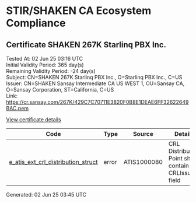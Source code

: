 # STIR/SHAKEN CA Ecosystem Compliance

## Certificate SHAKEN 267K Starlinq PBX Inc.

Tested At: 02 Jun 25 03:16 UTC\
Initial Validity Period: 365 day(s)\
Remaining Validity Period: -24 day(s)\
Subject: CN=SHAKEN 267K Starlinq PBX Inc., O=Starlinq PBX Inc., C=US\
Issuer: CN=SHAKEN Sansay Intermediate CA US WEST 1, OU=Sansay CA, O=Sansay Corporation, ST=California, C=US\
Link: https://cr.sansay.com/267K/429C7C70711E3820F0B8E1DEAE6FF32622649BAC.pem

[View certificate details](https://x509.io/?cert=MIICtDCCAlugAwIBAgIUQpx8cHEeOCDwuOHerm%2FzJiJkm6wwCgYIKoZIzj0EAwIwgYUxCzAJBgNVBAYTAlVTMRMwEQYDVQQIDApDYWxpZm9ybmlhMRswGQYDVQQKDBJTYW5zYXkgQ29ycG9yYXRpb24xEjAQBgNVBAsMCVNhbnNheSBDQTEwMC4GA1UEAwwnU0hBS0VOIFNhbnNheSBJbnRlcm1lZGlhdGUgQ0EgVVMgV0VTVCAxMB4XDTI0MDUwODE2NTEwOFoXDTI1MDUwODE2NTEwOFowUTELMAkGA1UEBhMCVVMxGjAYBgNVBAoMEVN0YXJsaW5xIFBCWCBJbmMuMSYwJAYDVQQDDB1TSEFLRU4gMjY3SyBTdGFybGlucSBQQlggSW5jLjBZMBMGByqGSM49AgEGCCqGSM49AwEHA0IABPJiaR8bFTiRCvNhk8orMwOjmf67wgURM%2BWo1itMsn9nstPnLX2RllqBxLztsWTmZmY%2FWHVpRAC7Nj9F40R63CujgdswgdgwFgYIKwYBBQUHARoECjAIoAYWBDI2N0swFwYDVR0gBBAwDjAMBgpghkgBhv8JAQEEMB0GA1UdDgQWBBRYlO8dkOlIWKIx1lBt4RnyNEGZ5zAfBgNVHSMEGDAWgBSs05P1Q0PMCr5FWBcTfZJ83MMBRjBHBgNVHR8EQDA%2BMDygOqA4hjZodHRwczovL2F1dGhlbnRpY2F0ZS1hcGkuaWNvbmVjdGl2LmNvbS9kb3dubG9hZC92MS9jcmwwDAYDVR0TAQH%2FBAIwADAOBgNVHQ8BAf8EBAMCB4AwCgYIKoZIzj0EAwIDRwAwRAIgLQJjZLD970JQto3WjnuZvEEmUPMookD%2B8VGaOpSEmMACIB6QpVvsrp6N%2FOxvljYW8aJugOAuYveV9JBZxb2w7jpv)

| Code | Type | Source | Details |
|------|------|--------|---------|
| [e_atis_ext_crl_distribution_struct](../../ISSUES/e_atis_ext_crl_distribution_struct/README.md) | error | ATIS1000080 | CRL Distribution Point shall contain a CRLIssuer field |


Generated: 02 Jun 25 03:45 UTC